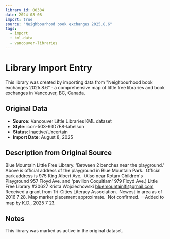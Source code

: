 ```yaml
---
library_id: 00384
date: 2024-08-08
import: true
source: "Neighbourhood book exchanges 2025.8.6"
tags:
  - import
  - kml-data
  - vancouver-libraries
---
```


# Library Import Entry

This library was created by importing data from "Neighbourhood book exchanges 2025.8.6" - a comprehensive map of little free libraries and book exchanges in Vancouver, BC, Canada.

## Original Data

- **Source**: Vancouver Little Libraries KML dataset
- **Style**: icon-503-93D7E8-labelson
- **Status**: Inactive/Uncertain
- **Import Date**: August 8, 2025

## Description from Original Source

Blue Mountain Little Free Library.
 'Between 2 benches near the playground.'
Above is official address of the playground in Blue Mountain Park.  Official park address is 975 King Albert Ave.  (Also near Rotary Children's Playground 957 Floyd Ave. and 'pavilion Coquitlam' 979 Floyd Ave.) 
Little Free Library #30627 Krista Wojciechowski bluemountainlfl@gmail.com 
Received a grant from Tri-Cities Literacy Association.  Newest in area as of 2016 7 28.
Map marker placement approximate.  Not confirmed.
—Added to map by K.D., 2025 7 23.



## Notes

This library was marked as active in the original dataset.
